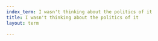 ```yaml
---
index_term: I wasn't thinking about the politics of it
title: I wasn't thinking about the politics of it
layout: term

---
```

